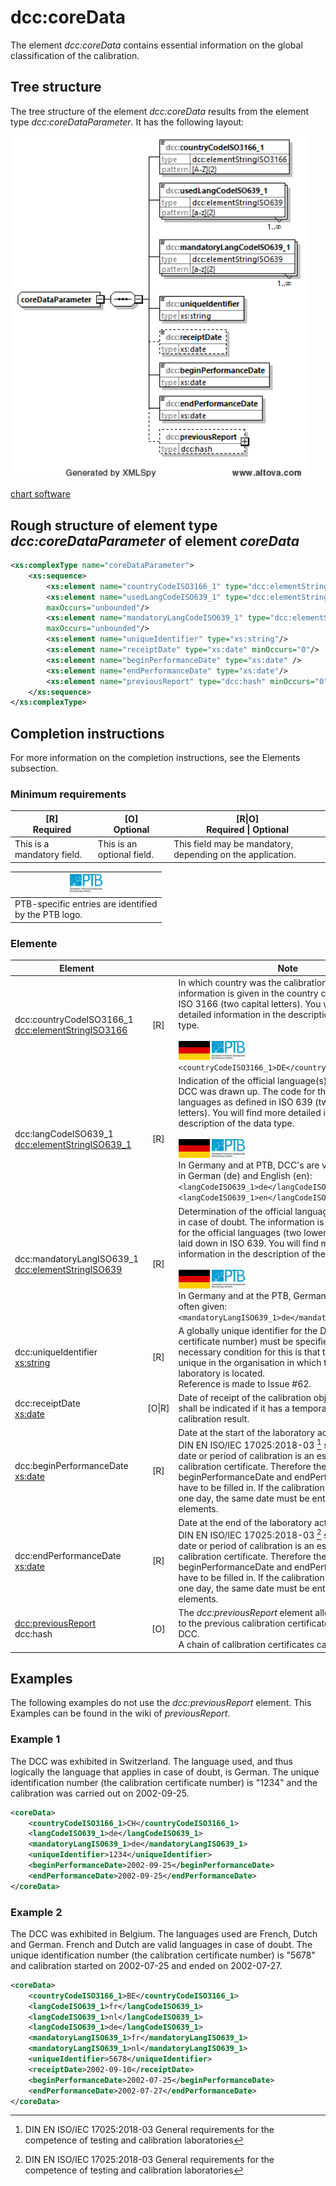 # dcc:coreData

The element *dcc:coreData* contains essential information on the global classification of the calibration.

## Tree structure

The tree structure of the element *dcc:coreData* results from the element type *dcc:coreDataParameter*. It has the following layout:

<img src="../../images/coreDataParameter.png" alt="coreDataParameter" width="475" />

[chart software](../XSD_diagramviewer.md)

## Rough structure of element type *dcc:coreDataParameter* of element *coreData*
```xml
<xs:complexType name="coreDataParameter">
    <xs:sequence>
        <xs:element name="countryCodeISO3166_1" type="dcc:elementStringISO3166"/>
        <xs:element name="usedLangCodeISO639_1" type="dcc:elementStringISO639" 
        maxOccurs="unbounded"/>
        <xs:element name="mandatoryLangCodeISO639_1" type="dcc:elementStringISO639" 
        maxOccurs="unbounded"/>
        <xs:element name="uniqueIdentifier" type="xs:string"/>
        <xs:element name="receiptDate" type="xs:date" minOccurs="0"/>
        <xs:element name="beginPerformanceDate" type="xs:date" />
        <xs:element name="endPerformanceDate" type="xs:date"/>
        <xs:element name="previousReport" type="dcc:hash" minOccurs="0"/>
    </xs:sequence>
</xs:complexType>
```

## Completion instructions

For more information on the completion instructions, see the Elements subsection.

### Minimum requirements

|[R] <br> Required|[O] <br> Optional|[R\|O]<br>Required \| Optional|
|-|-|-|
|This is a mandatory field. | This is an optional field.|This field may be mandatory, depending on the application.|



|<img src="../../images/flagPTB_DE.jpg" alt="PTB" height="30" />|
|-|
|PTB-specific entries are identified<br>by the PTB logo.|

### Elemente

| Element || Note |
|----|:-:|-|
| dcc:countryCodeISO3166_1 <br> [dcc:elementStringISO3166](../auxElements/elementStringISO3166.md) |[R]| In which country was the calibration carried out? The information is given in the country code defined in ISO 3166 (two capital letters). You will find more detailed information in the description of the data type. <br> <br> <img src="../../images/flagDE.png" alt="DE" height="30" /> <img src="../../images/flagPTB_DE.jpg" alt="PTB" height="30" />`<countryCodeISO3166_1>DE</countryCodeISO3166_1>`|
|dcc:langCodeISO639_1<br>[dcc:elementStringISO639_1](../auxElements/elementStringISO639.md) |[R]|Indication of the official language(s) in which the DCC was drawn up. The code for the official languages as defined in ISO 639 (two lower-case letters). You will find more detailed information in the description of the data type.<br> <br> <img src="../../images/flagDE.png" alt="DE" height="30" /> <img src="../../images/flagPTB_DE.jpg" alt="PTB" height="30" /><br>In Germany and at PTB, DCC's are very often issued in German (de) and English (en): `<langCodeISO639_1>de</langCodeISO639_1>`<br>`<langCodeISO639_1>en</langCodeISO639_1>`|
|dcc:mandatoryLangISO639_1<br> [dcc:elementStringISO639](../auxElements/elementStringISO639.md) |[R]|Determination of the official language(s) to be used in case of doubt. The information is given in the code for the official languages (two lower-case letters) laid down in ISO 639. You will find more detailed information in the description of the data type.<br> <br> <img src="../../images/flagDE.png" alt="DE" height="30" /> <img src="../../images/flagPTB_DE.jpg" alt="PTB" height="30" /><br>In Germany and at the PTB, German (de) is very often given:<br> `<mandatoryLangISO639_1>de</mandatoryLangISO639_1>`|
| dcc:uniqueIdentifier<br>[xs:string](https://www.w3.org/TR/xmlschema-2/#string) |[R]|A globally unique identifier for the DCC (calibration certificate number) must be specified here. The necessary condition for this is that the identifier is unique in the organisation in which the calibration laboratory is located. <br>Reference is made to Issue #62.
|dcc:receiptDate<br>[xs:date](https://www.w3.org/TR/xmlschema-2/#date)|[O\|R]|Date of receipt of the calibration object. The date shall be indicated if it has a temporal influence on the calibration result.|
|dcc:beginPerformanceDate<br>[xs:date](https://www.w3.org/TR/xmlschema-2/#date)|[R]|Date at the start of the laboratory activity.<br>DIN EN ISO/IEC 17025:2018-03 [^1] specifies that the date or period of calibration is an essential part of a calibration certificate. Therefore the elements beginPerformanceDate and endPerformanceDate have to be filled in. If the calibration is performed on one day, the same date must be entered in both elements.
|dcc:endPerformanceDate<br>[xs:date](https://www.w3.org/TR/xmlschema-2/#date) |[R]|Date at the end of the laboratory activity.<br>DIN EN ISO/IEC 17025:2018-03 [^1] specifies that the date or period of calibration is an essential part of a calibration certificate. Therefore the elements beginPerformanceDate and endPerformanceDate have to be filled in. If the calibration is performed on one day, the same date must be entered in both elements.|
|[dcc:previousReport ](previousReport.md)<br>dcc:hash |[O]|The *dcc:previousReport* element allows you to refer to the previous calibration certificate replaced by this DCC.<br> A chain of calibration certificates can be specified.






## Examples
The following examples do not use the *dcc:previousReport* element. This 
Examples can be found in the wiki of *previousReport*. <!--set Link previousReport-->

### Example 1

The DCC was exhibited in Switzerland. The language used, and thus logically the language that applies in case of doubt, is German. The unique identification number (the calibration certificate number) is "1234" and the calibration was carried out on 2002-09-25.

```xml
<coreData>
	<countryCodeISO3166_1>CH</countryCodeISO3166_1>
	<langCodeISO639_1>de</langCodeISO639_1>
	<mandatoryLangISO639_1>de</mandatoryLangISO639_1>
	<uniqueIdentifier>1234</uniqueIdentifier>
	<beginPerformanceDate>2002-09-25</beginPerformanceDate>
	<endPerformanceDate>2002-09-25</endPerformanceDate>
</coreData>
```

### Example 2

The DCC was exhibited in Belgium. The languages used are French, Dutch and German. French and Dutch are valid languages in case of doubt. The unique identification number (the calibration certificate number) is "5678" and calibration started on 2002-07-25 and ended on 2002-07-27.


```xml
<coreData>
	<countryCodeISO3166_1>BE</countryCodeISO3166_1>
	<langCodeISO639_1>fr</langCodeISO639_1>
	<langCodeISO639_1>nl</langCodeISO639_1>
	<langCodeISO639_1>de</langCodeISO639_1>
	<mandatoryLangISO639_1>fr</mandatoryLangISO639_1>
	<mandatoryLangISO639_1>nl</mandatoryLangISO639_1>
	<uniqueIdentifier>5678</uniqueIdentifier>
	<receiptDate>2002-09-10</receiptDate>
	<beginPerformanceDate>2002-07-25</beginPerformanceDate>
	<endPerformanceDate>2002-07-27</endPerformanceDate>
</coreData>
```

[^1]: DIN EN ISO/IEC 17025:2018-03 General requirements for the competence of testing and calibration laboratories 